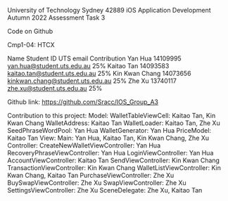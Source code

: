 University of Technology Sydney
42889 iOS Application Development
Autumn 2022
Assessment Task 3 

Code on Github


Cmp1-04: HTCX

Name
Student ID
UTS email
Contribution
Yan Hua
14109995
yan.hua@student.uts.edu.au
25%
Kaitao Tan 
14093583
kaitao.tan@student.uts.edu.au
25%
Kin Kwan Chang
14073656
kinkwan.chang@student.uts.edu.au
25%
Zhe Xu
13740117
zhe.xu@student.uts.edu.au
25%

Github link:
https://github.com/Sracc/IOS_Group_A3

Contribution to this project:
Model:
WalletTableViewCell: Kaitao Tan, Kin Kwan Chang
WalletAddress: Kaitao Tan
WalletLoader: Kaitao Tan, Zhe Xu
SeedPhraseWordPool: Yan Hua
WalletGenerator: Yan Hua
PriceModel: Kaitao Tan
View:
Main: Yan Hua, Kaitao Tan, Kin Kwan Chang, Zhe Xu
Controller:
CreateNewWalletViewController: Yan Hua
RecoveryPhraseViewController: Yan Hua
LoginViewController: Yan Hua
AccountViewController: Kaitao Tan
SendViewController: Kin Kwan Chang
TransactionViewController: Kin Kwan Chang
WalletListViewController: Kin Kwan Chang, Kaitao Tan
PurchaseViewController: Zhe Xu
BuySwapViewController: Zhe Xu
SwapViewController: Zhe Xu
SettingsViewController: Zhe Xu
SceneDelegate: Zhe Xu, Kaitao Tan




